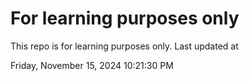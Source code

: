 # For learning purposes only
This repo is for learning purposes only.
Last updated at

Friday, November 15, 2024 10:21:30 PM

